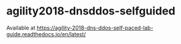 # agility2018-dnsddos-selfguided

Available at https://agility-2018-dns-ddos-self-paced-lab-guide.readthedocs.io/en/latest/
